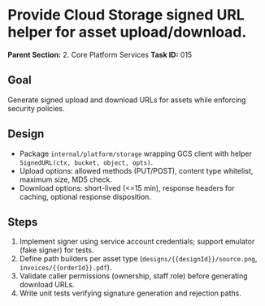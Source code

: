 # Provide Cloud Storage signed URL helper for asset upload/download.

**Parent Section:** 2. Core Platform Services
**Task ID:** 015

## Goal
Generate signed upload and download URLs for assets while enforcing security policies.

## Design
- Package `internal/platform/storage` wrapping GCS client with helper `SignedURL(ctx, bucket, object, opts)`.
- Upload options: allowed methods (PUT/POST), content type whitelist, maximum size, MD5 check.
- Download options: short-lived (<=15 min), response headers for caching, optional response disposition.

## Steps
1. Implement signer using service account credentials; support emulator (fake signer) for tests.
2. Define path builders per asset type (`designs/{{designId}}/source.png`, `invoices/{{orderId}}.pdf`).
3. Validate caller permissions (ownership, staff role) before generating download URLs.
4. Write unit tests verifying signature generation and rejection paths.
